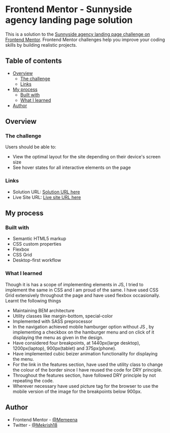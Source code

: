 # Frontend Mentor - Sunnyside agency landing page solution

This is a solution to the [Sunnyside agency landing page challenge on Frontend Mentor](https://www.frontendmentor.io/challenges/sunnyside-agency-landing-page-7yVs3B6ef). Frontend Mentor challenges help you improve your coding skills by building realistic projects.

## Table of contents

- [Overview](#overview)
  - [The challenge](#the-challenge)
  - [Links](#links)
- [My process](#my-process)
  - [Built with](#built-with)
  - [What I learned](#what-i-learned)
- [Author](#author)

## Overview

### The challenge

Users should be able to:

- View the optimal layout for the site depending on their device's screen size
- See hover states for all interactive elements on the page

### Links

- Solution URL: [Solution URL here](https://your-solution-url.com)
- Live Site URL: [Live site URL here](https://your-live-site-url.com)

## My process

### Built with

- Semantic HTML5 markup
- CSS custom properties
- Flexbox
- CSS Grid
- Desktop-first workflow

### What I learned

Though it is has a scope of implementing elements in JS, I tried to implement the same in CSS and I am proud of the same. I have used CSS Grid extensively throughout the page and have used flexbox occasionally. Learnt the following things

- Maintaining BEM architecture
- Utility classes like margin-bottom, special-color
- Implemented with SASS preprocessor
- In the navigation achieved mobile hamburger option without JS , by implementing a checkbox on the hamburger menu and on click of it displaying the menu as given in the design.
- Have considered four breakpoints, at 1440px(large desktop), 1200px(laptop), 900px(tablet) and 375px(phone).
- Have implemented cubic beizer animation functionality for displaying the menu.
- For the link in the features section, have used the utility class to change the colour of the border since I have reused the code for DRY principle.
- Throughout the features section, have followed DRY principle by not repeating the code.
- Wherever necessary have used picture tag for the browser to use the mobile version of the image for the breakpoints below 900px.

## Author

- Frontend Mentor - [@Memeena](https://www.frontendmentor.io/profile/Memeena)
- Twitter - [@Mekrish18](https://www.twitter.com/Mekrish18)
